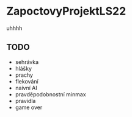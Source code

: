 # ZapoctovyProjektLS22

uhhhh

## TODO

- sehrávka
- hlášky
- prachy
- flekování
- naivní AI
- pravděpodobnostní minmax
- pravidla
- game over
